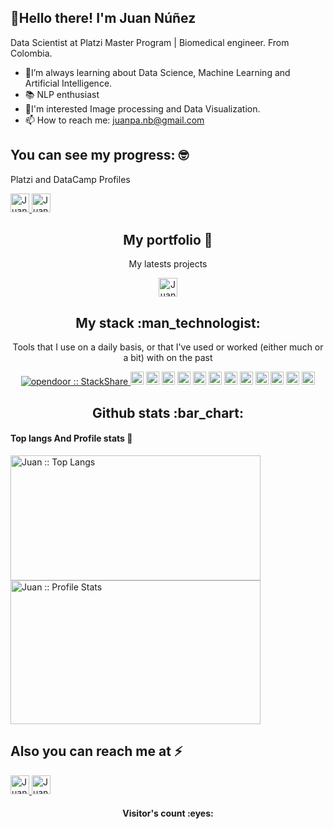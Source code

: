 <h2 align="left">🖖Hello there! I'm Juan Núñez</h2>
<div align="left">
<p> Data Scientist at Platzi Master Program | Biomedical engineer.
  From Colombia.</p>

- 🧠I’m always learning about Data Science, Machine Learning and Artificial Intelligence.
- 📚 NLP enthusiast
- 🤔I'm interested Image processing and Data Visualization.
- 📫 How to reach me: juanpa.nb@gmail.com 
  
<h2 align="left">You can see my progress: 🤓</h2>
<p align="left">Platzi and DataCamp Profiles</p>
<p align="left">
<a href="https://platzi.com/@juanpanu/">
    <img src="https://raw.githubusercontent.com/simple-icons/simple-icons/6f61865e4de3a772c5be475db8c2cb3ef923f082/icons/platzi.svg" alt="Juan Nuñez's Platzi" height="30" width="30">
  </a>
<a href=https://www.datacamp.com/profile/juanpanb">
    <img src="https://raw.githubusercontent.com/simple-icons/simple-icons/6f61865e4de3a772c5be475db8c2cb3ef923f082/icons/datacamp.svg" alt="Juan Nuñez's DataCamp" height="30" width="30">
  </a>
</p> 
<h2 align="center">My portfolio 🧪</h2>
<p align="center">My latests projects</p>
<p align="center">
<a href="https://juanpanu.github.io/">
    <img src="https://juanpanu.github.io/images/Profile.png?raw=true" alt="Juan Nuñez's Portfolio" height="30" width="30">
  </a>
</p>

<h2 align="center">My stack :man_technologist:</h2>

<p align="center">Tools that I use on a daily basis, or that I've used or worked (either much or a bit) with on the past</p>
<p align="center">
  <a href="https://stackshare.io/opendoor/data-science">
    <img src="http://img.shields.io/badge/tech-stack-0690fa.svg?style=flat" alt="opendoor :: StackShare" />
  </a>
<a href="https://www.python.org/" title="Python"><img src="https://github.com/tomchen/stack-icons/blob/master/logos/python.svg" alt="Python" width="21px" height="21px"></a>
<a href="https://jupyter.org/" title="Jupyter"><img src="https://github.com/tomchen/stack-icons/blob/master/logos/jupyter.svg" alt="Jupyter" width="21px" height="21px"></a>
<a href="https://numpy.org/" title="Numpy"><img src="https://www.vectorlogo.zone/logos/numpy/numpy-icon.svg" alt="Numpy" width="21px" height="21px"></a>
<a href="https://pandas.pydata.org/" title="Pandas"><img src="https://github.com/simple-icons/simple-icons/blob/master/icons/pandas.svg" alt="pandas" width="21px" height="21px"></a>
<a href="https://scrapy.org/" title="Numpy"><img src="https://img.stackshare.io/service/3116/LJ_Gsz28_400x400.png" alt="Scrapy" width="21px" height="21px"></a>
<a href="https://www.elastic.co/es/" title="ElasticSearch"><img src="https://www.vectorlogo.zone/logos/elastic/elastic-icon.svg" alt="ElasticSearch" width="21px" height="21px"></a>
<a href="https://www.tensorflow.org/" title="TensorFlow"><img src="https://www.vectorlogo.zone/logos/tensorflow/tensorflow-icon.svg" alt="TF" width="21px" height="21px"></a>
<a href="https://dev.mysql.com/" title="MySQL"><img src="https://github.com/tomchen/stack-icons/blob/master/logos/mysql.svg" alt="MySQL" width="21px" height="21px"></a>
<a href="https://www.mongodb.org/" title="MongoDB"><img src="https://github.com/tomchen/stack-icons/blob/master/logos/mongodb-icon.svg" alt="MongoDB" width="21px" height="21px"></a>
<a href="https://www.docker.com/" title="docker"><img src="https://github.com/tomchen/stack-icons/blob/master/logos/docker-icon.svg" alt="docker" width="21px" height="21px"></a>
<a href="https://git-scm.com/" title="Git"><img src="https://github.com/tomchen/stack-icons/blob/master/logos/git-icon.svg" alt="Git" width="21px" height="21px"></a>
<a href="https://code.visualstudio.com/" title="Visual Studio Code"><img src="https://github.com/tomchen/stack-icons/blob/master/logos/visual-studio-code.svg" alt="Visual Studio Code" width="21px" height="21px"></a>

</p>


<h2 align="center">Github stats :bar_chart:</h2>
<h4 align="cenet">Top langs And Profile stats 📝</h4>
<p align="left"><img src="https://github-readme-stats.vercel.app/api/top-langs/?username=juanpanu&langs_count=10&theme=tokyonight&layout=compact" alt="Juan :: Top Langs" / height="200" width="400"> 
<align="right"><img src="https://github-readme-stats.vercel.app/api?username=juanpanu&show_icons=true" alt="Juan :: Profile Stats" / height="230" width="400"></p>

<h2 align="left">Also you can reach me at ⚡</h2>
<p align="left">
<a href="https://www.linkedin.com/in/juanpanu/">
    <img src="https://www.vectorlogo.zone/logos/linkedin/linkedin-icon.svg" alt="Juan Nuñez's LinkedIn Profile" height="30" width="30">
  </a>
<a href="https://twitter.com/Juanpanu">
    <img src="https://www.vectorlogo.zone/logos/twitter/twitter-official.svg" alt="Juan Nuñez's Twitter Profile" height="30" width="30">
  </a>
</p>
<h4 align="center">Visitor's count :eyes:</h4>


